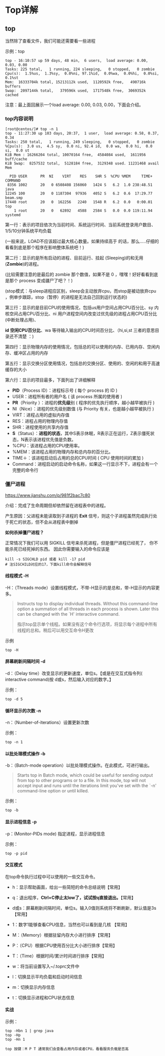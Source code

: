 # Top详解

## top

当然除了查看文件，我们可能还需要看一些进程

示例：top

```
top - 16:10:57 up 59 days, 48 min,  6 users,  load average: 0.00, 0.03, 0.00
Tasks: 225 total,   1 running, 224 sleeping,   0 stopped,   0 zombie
Cpu(s):  1.5%us,  1.3%sy,  0.0%ni, 97.1%id,  0.0%wa,  0.0%hi,  0.0%si,  0.1%st
Mem:  16333704k total, 15213112k used,  1120592k free,   490716k buffers
Swap:  2097144k total,   379596k used,  1717548k free,  3069352k cached
```

注意：最上面回展示一个load average: 0.00, 0.03, 0.00，下面会介绍。



### top内容说明

```
[root@centos/]# top -n 1
top - 11:27:30 up 103 days, 20:37,  1 user,  load average: 0.58, 0.37, 0.34
Tasks: 250 total,   1 running, 249 sleeping,   0 stopped,   0 zombie
%Cpu(s):  3.0 us,  4.5 sy,  0.0 ni, 92.4 id,  0.0 wa,  0.0 hi,  0.0 si,  0.0 st
KiB Mem : 16266204 total, 10070164 free,  4584084 used,  1611956 buff/cache
KiB Swap:  8257532 total,  5128184 free,  3129348 used. 11231468 avail Mem 

  PID USER      PR  NI    VIRT    RES    SHR S  %CPU %MEM     TIME+ COMMAND                                                                                                   
 8356 1002      20   0 6508408 156060   1424 S   6.2  1.0 238:48.51 java                                                              
12245 100       20   0 1187304  97936   4052 S   6.2  0.6  17:29.77 beam.smp                                                          
17440 root      20   0  162256   2240   1548 R   6.2  0.0   0:00.01 top                                                               
    1 root      20   0   62892   4588   2584 S   0.0  0.0 119:11.94 systemd 
```

第一行：表示的项目依次为当前时间、系统运行时间、当前系统登录用户数目、1/5/10分钟系统平均负载

(一般来说，LOAD不应该超过最大核心数量。如果持续高于 的话，那么.....仔细的看看到底是那个程序在影响整体系统吧！)



第二行：显示的是所有启动的进程、目前运行、挂起 (Sleeping)的和无用(**Zombie**)的进程。

(比较需要注意的是最后的 zombie 那个数值，如果不是 0 ，嘿嘿！好好看看到底是那个 process 变成疆尸了吧？！)

(stop模式：与sleep进程应区别，sleep会主动放弃cpu，而stop是被动放弃cpu ，例单步跟踪，stop（暂停）的进程是无法自己回到运行状态的)



第三行：显示的是目前CPU的使用情况，包括us用户空间占用CPU百分比、sy 内核空间占用CPU百分比、ni 用户进程空间内改变过优先级的进程占用CPU百分比(中断处理占用)、

**id 空闲CPU百分比**、wa 等待输入输出的CPU时间百分比、（hi,si,st 三者的意思目录还不清楚 ：)



第四行：显示物理内存的使用情况，包括总的可以使用的内存、已用内存、空闲内存、缓冲区占用的内存



第五行：显示交换分区使用情况，包括总的交换分区、使用的、空闲的和用于高速缓存的大小



第六行：显示的项目最多，下面列出了详细解释

- **PID**（Process ID）：进程标示号 ( 每个 process 的 ID )
- USER：进程所有者的用户名 ( 该 process 所属的使用者 )
- **PR**（Priority ）：进程的**优先级**别 ( 程序的优先执行顺序，越小越早被执行 )
- NI（Nice）：进程的优先级别数值 (与 Priority 有关，也是越小越早被执行 )
- VIRT：进程占用的虚拟内存值
- RES：进程占用的物理内存值
- SHR：进程使用的共享内存值
- **S**（Status）：**进程的状态**，其中S表示休眠，R表示正在运行，Z表示僵死状态，N表示该进程优先值是负数。
- %CPU：该进程占用的CPU使用率。
- %MEM：该进程占用的物理内存和总内存的百分比。
- TIME＋：该进程启动后占用的总的CPU时间 ( CPU 使用时间的累加 )
- Command：进程启动的启动命令名称，如果这一行显示不下，进程会有一个完整的命令行



### 僵尸进程

https://www.jianshu.com/p/981f2bac7c80

介绍：完成了生命周期但却依然留在进程表中的进程。

产生原因：父进程未能读取到子进程的 **Exit** 信号，则这个子进程虽然完成执行处于死亡的状态，但不会从进程表中删掉



**如何杀掉僵尸进程？**

正常情况下我们可以用 SIGKILL 信号来杀死进程，但是僵尸进程已经死了， 你不能杀死已经死掉的东西。 因此你需要输入的命令应该是

```
kill -s SIGCHLD pid 或者 kill -17 pid 
# 注SIGCHILD对应的17，下面kill命令会解释信号
```



#### **线程模式 -H**

-H：（Threads mode）设置线程模式，不带-H显示的是总和，带-H显示的内容更多。

> Instructs top to display individual threads.  Without this command-line option a summation of all threads in each process is  shown.   Later  this  can  be changed with the `H' interactive command.
>
> 指示top显示单个线程。如果没有这个命令行选项，将显示每个进程中所有线程的总和。稍后可以用交互命令H更改

示例

```
top -H
```



#### **屏幕刷新间隔时间 -d**

-d：（Delay time）改变显示的更新速度，单位s。【或是在交互式指令列( interactive command)按 d或s，然后输入对应的数字。】

示例：

```
top -d 5
```



#### **循环显示的次数 -n**

-n：（Number-of-iterations）设置更新次数

示例：

```
top -n 1
```



#### **以批处理模式操作 -b**

-b：（Batch-mode operation）以批处理模式操作。在此模式，可进行输出。

>  Starts top in Batch mode, which could be useful for sending output from top to other programs or to a file.  In this mode, top will not  accept  input  and runs until the iterations limit you've set with the `-n' command-line option or until killed.

示例：

```
top -b
```



#### **显示进程信息 -p**

-p：(Monitor-PIDs mode) 指定进程，显示进程信息

示例：

```
top -p pid
```



#### **交互模式**

在top命令执行过程中可以使用的一些交互命令。



- h：显示帮助画面，给出一些简短的命令总结说明【常用】
- q：退出程序，**Ctrl+C停止太low了，试试按q直接退出。**【常用】
- d或s：屏幕刷新间隔时间，单位s。输入0值则系统将不断刷新，默认值是3s【常用】
- 1：数字1能够查看CPU信息，当然也可以看到是几核 【常用】

- M：（Memory）根据驻留内存大小进行排序【常用】
- P：（CPU）根据CPU使用百分比大小进行排序【常用】
- T：（Time）根据时间/累计时间进行排序【常用】
- w：将当前设置写入~/.toprc文件中
- l：切换显示平均负载和启动时间信息
- m：切换显示内存信息
- t：切换显示进程和CPU状态信息



#### **实战**

示例：

```
top -Hbn 1 | grep java
top -Hp
top -Hn 1 

top 按键：M P T 通常我们会查看占用内存或者CPU，看看服务负载是否高
```

